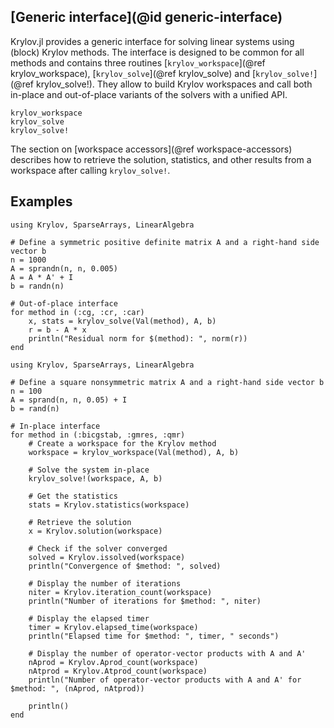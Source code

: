 ## [Generic interface](@id generic-interface)

Krylov.jl provides a generic interface for solving linear systems using (block) Krylov methods.
The interface is designed to be common for all methods and contains three routines [`krylov_workspace`](@ref krylov_workspace), [`krylov_solve`](@ref krylov_solve) and [`krylov_solve!`](@ref krylov_solve!).
They allow to build Krylov workspaces and call both in-place and out-of-place variants of the solvers with a unified API.

```@docs
krylov_workspace
krylov_solve
krylov_solve!
```

The section on [workspace accessors](@ref workspace-accessors) describes how to retrieve the solution, statistics, and other results from a workspace after calling `krylov_solve!`.

## Examples

```@example op_interface
using Krylov, SparseArrays, LinearAlgebra

# Define a symmetric positive definite matrix A and a right-hand side vector b
n = 1000
A = sprandn(n, n, 0.005)
A = A * A' + I
b = randn(n)

# Out-of-place interface
for method in (:cg, :cr, :car)
    x, stats = krylov_solve(Val(method), A, b)
    r = b - A * x
    println("Residual norm for $(method): ", norm(r))
end
```

```@example ip_interface
using Krylov, SparseArrays, LinearAlgebra

# Define a square nonsymmetric matrix A and a right-hand side vector b
n = 100
A = sprand(n, n, 0.05) + I
b = rand(n)

# In-place interface
for method in (:bicgstab, :gmres, :qmr)
    # Create a workspace for the Krylov method
    workspace = krylov_workspace(Val(method), A, b)

    # Solve the system in-place
    krylov_solve!(workspace, A, b)

    # Get the statistics
    stats = Krylov.statistics(workspace)

    # Retrieve the solution
    x = Krylov.solution(workspace)

    # Check if the solver converged
    solved = Krylov.issolved(workspace)
    println("Convergence of $method: ", solved)

    # Display the number of iterations
    niter = Krylov.iteration_count(workspace)
    println("Number of iterations for $method: ", niter)

    # Display the elapsed timer
    timer = Krylov.elapsed_time(workspace)
    println("Elapsed time for $method: ", timer, " seconds")

    # Display the number of operator-vector products with A and A'
    nAprod = Krylov.Aprod_count(workspace)
    nAtprod = Krylov.Atprod_count(workspace)
    println("Number of operator-vector products with A and A' for $method: ", (nAprod, nAtprod))

    println()
end
```
